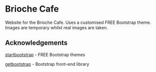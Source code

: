 # Brioche Cafe

Website for the Brioche Cafe. Uses a customised FREE Bootstrap theme. Images are temporary whilst real images are taken.

## Acknowledgements

[startbootstrap](https://startbootstrap.com) - FREE Bootstrap themes

[getbootstrap](https://getbootstrap.com) - Bootstrap front-end library
